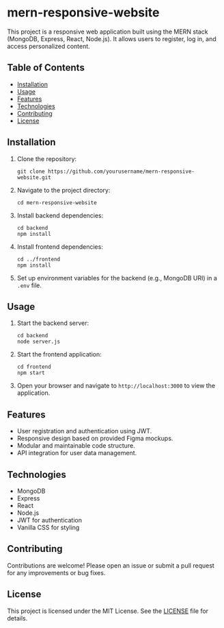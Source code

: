 # mern-responsive-website

This project is a responsive web application built using the MERN stack (MongoDB, Express, React, Node.js). It allows users to register, log in, and access personalized content.

## Table of Contents

- [Installation](#installation)
- [Usage](#usage)
- [Features](#features)
- [Technologies](#technologies)
- [Contributing](#contributing)
- [License](#license)

## Installation

1. Clone the repository:
   ```
   git clone https://github.com/yourusername/mern-responsive-website.git
   ```

2. Navigate to the project directory:
   ```
   cd mern-responsive-website
   ```

3. Install backend dependencies:
   ```
   cd backend
   npm install
   ```

4. Install frontend dependencies:
   ```
   cd ../frontend
   npm install
   ```

5. Set up environment variables for the backend (e.g., MongoDB URI) in a `.env` file.

## Usage

1. Start the backend server:
   ```
   cd backend
   node server.js
   ```

2. Start the frontend application:
   ```
   cd frontend
   npm start
   ```

3. Open your browser and navigate to `http://localhost:3000` to view the application.

## Features

- User registration and authentication using JWT.
- Responsive design based on provided Figma mockups.
- Modular and maintainable code structure.
- API integration for user data management.

## Technologies

- MongoDB
- Express
- React
- Node.js
- JWT for authentication
- Vanilla CSS for styling

## Contributing

Contributions are welcome! Please open an issue or submit a pull request for any improvements or bug fixes.

## License

This project is licensed under the MIT License. See the [LICENSE](LICENSE) file for details.